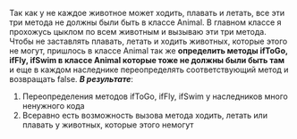 Так как у не каждое животное может ходить, плавать и летать,
все эти три метода не должны были быть в классе Animal.
В главном классе я прохожусь цыклом по всем животным и вызываю эти три метода.
Чтобы не заставлять плавать, летать и ходить животных, которые этого не могут, 
пришлось в классе Animal так же **определить методы ifToGo, ifFly, ifSwim в классе Animal которые тоже не должны были быть там** 
и еще в каждом наследнике переопределять соответствующий метод и возвращать false.
***В результате***: 
1. Переопределения методов ifToGo, ifFly, ifSwim у наследников много ненужного кода 
2. Всеравно есть возможность вызова метода ходить, летать или плавать у животных, которые этого немогут

